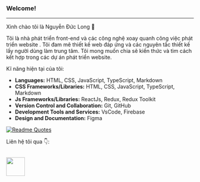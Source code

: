 ### Welcome!
---

Xinh chào tôi là Nguyễn Đức Long 👋

Tôi là nhà phát triển front-end và các công nghệ xoay quanh công việc phát triển website . Tôi đam mê thiết kế web đáp ứng và các nguyên tắc thiết kế lấy người dùng làm trung tâm. Tôi mong muốn chia sẽ kiến thức và tìm cách kết hợp trong các dự án phát triển website.

Kĩ năng hiện tại của tôi:

- **Languages:** HTML, CSS, JavaScript, TypeScript, Markdown
- **CSS Frameworks/Libraries:** HTML, CSS, JavaScript, TypeScript, Markdown
- **Js Frameworks/Libraries:** ReactJs, Redux, Redux Toolkit
- **Version Control and Collaboration:** Git, GitHub
- **Development Tools and Services:** VsCode, Firebase
- **Design and Documentation:** Figma


[![Readme Quotes](https://quotes-github-readme.vercel.app/api?type=horizontal&theme=dark)](https://github.com/piyushsuthar/github-readme-quotes)

Liên hệ tôi qua 👇:

[![<img src="https://cdn.iconscout.com/icon/premium/png-512-thumb/facebook-2752192-2285009.png?f=webp&w=256" width="50" />](https://cdn.iconscout.com/icon/premium/png-512-thumb/facebook-2752192-2285009.png?f=webp&w=256)](https://www.facebook.com/profile.php?id=100014107590054)

[<img src="https://cdn.iconscout.com/icon/premium/png-512-thumb/facebook-2752192-2285009.png?f=webp&w=256" width="50" />](https://cdn.iconscout.com/icon/premium/png-512-thumb/facebook-2752192-2285009.png?f=webp&w=256)
<!-- Languages: HTML, CSS, JavaScript, TypeScript, SCSS, Markdown
CSS Frameworks/Libraries: Styled-components, Tailwind CSS, Ant Design, Chakra UI
Js Frameworks/Libraries: ReactJs, Next.js, Vue.js, Redux Toolkit, Zustand
Version Control and Collaboration: Git, GitHub, Jira, Slack, Notion, Trello
Development Tools and Services: VsCode, Vercel, Netlify, Firebase, Storybook, Playwright
Design and Documentation: Figma, Canva, Google Docs, Dropbox -->


